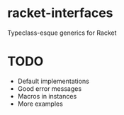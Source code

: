 racket-interfaces
=================

Typeclass-esque generics for Racket

TODO
====

* Default implementations
* Good error messages
* Macros in instances
* More examples
